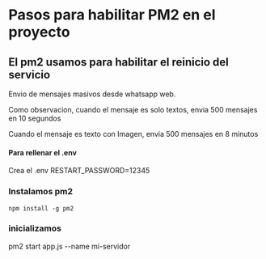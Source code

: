 # Pasos para habilitar PM2 en el proyecto
## El pm2 usamos para habilitar el reinicio del servicio

Envio de mensajes masivos desde whatsapp web.

Como observacion, cuando el mensaje es solo textos, envia 500 mensajes en 10 segundos

Cuando el mensaje es texto con Imagen, envia 500 mensajes en 8 minutos


#### Para rellenar el .env
Crea el .env 
RESTART_PASSWORD=12345


### Instalamos pm2
```
npm install -g pm2
```
### inicializamos 
pm2 start app.js --name mi-servidor


